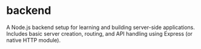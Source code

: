 # backend
A Node.js backend setup for learning and building server-side applications. Includes basic server creation, routing, and API handling using Express (or native HTTP module).

